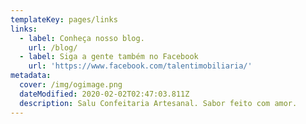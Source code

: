 ```yaml
---
templateKey: pages/links
links:
  - label: Conheça nosso blog.
    url: /blog/
  - label: Siga a gente também no Facebook
    url: 'https://www.facebook.com/talentimobiliaria/'
metadata:
  cover: /img/ogimage.png
  dateModified: 2020-02-02T02:47:03.811Z
  description: Salu Confeitaria Artesanal. Sabor feito com amor.
---
```


